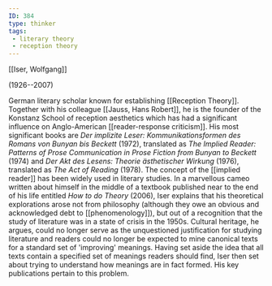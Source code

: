 ```yaml
---
ID: 384
type: thinker
tags: 
 - literary theory
 - reception theory
---
```


[[Iser, Wolfgang]] 

(1926--2007)


German literary scholar known for establishing [[Reception Theory]]. Together with his
colleague [[Jauss, Hans Robert]], he is the founder
of the Konstanz School of reception aesthetics which has had a
significant influence on Anglo-American [[reader-response criticism]]. His most
significant books are *Der implizite Leser: Kommunikationsformen des
Romans von Bunyan bis Beckett* (1972), translated as *The Implied
Reader: Patterns of Prose Communication in Prose Fiction from Bunyan to
Beckett* (1974) and *Der Akt des Lesens: Theorie ästhetischer Wirkung*
(1976), translated as *The Act of Reading* (1978). The concept of the
[[implied reader]] has been
widely used in literary studies. In a marvellous cameo written about
himself in the middle of a textbook published near to the end of his
life entitled *How to do Theory* (2006), Iser explains that his
theoretical explorations arose not from philosophy (although they owe an
obvious and acknowledged debt to
[[phenomenology]]), but out
of a recognition that the study of literature was in a state of crisis
in the 1950s. Cultural heritage, he argues, could no longer serve as the
unquestioned justification for studying literature and readers could no
longer be expected to mine canonical texts for a standard set of
'improving' meanings. Having set aside the idea that all texts contain a
specified set of meanings readers should find, Iser then set about
trying to understand how meanings are in fact formed. His key
publications pertain to this problem.
